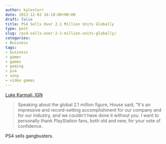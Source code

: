 ```yaml
---
author: kylestarr
date: 2013-12-03 16:18:00+00:00
draft: false
title: PS4 Sells Over 2.1 Million Units Globally
type: post
slug: /ps4-sells-over-2-1-million-units-globally/
categories:
- Business
tags:
- business
- gamer
- games
- gaming
- ps4
- sony
- video games
---
```


[Luke Karmali, IGN](http://www.ign.com/articles/2013/12/03/ps4-sells-over-21-million-units-globally)

> Speaking about the global 2.1 million figure, House said, "It's an impressive and record-setting accomplishment for our company and for our industry, and we couldn't have done it without you. I want to personally thank PlayStation fans, both old and new, for your vote of confidence.

PS4 sells gangbusters.

